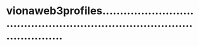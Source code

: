 # vionaweb3profiles...............................................................................................
